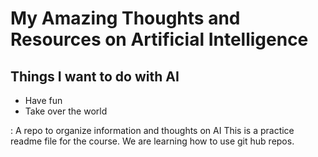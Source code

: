 # My Amazing Thoughts and Resources on Artificial Intelligence

## Things I want to do with AI
* Have fun
* Take over the world
  
: A repo to organize information  and thoughts on AI
This is a practice readme file for the course. We are learning how to use git hub repos.
